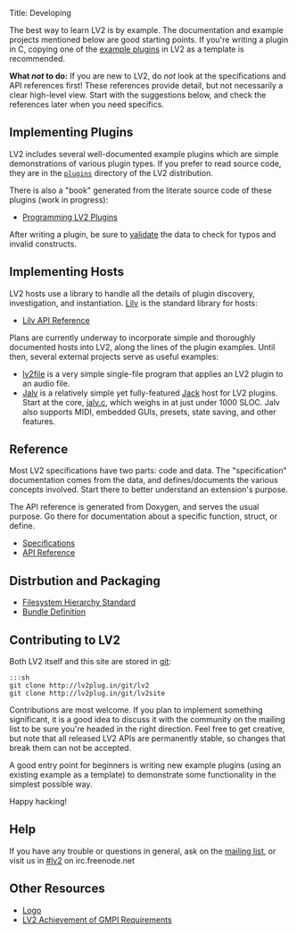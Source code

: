 Title: Developing

The best way to learn LV2 is by example.  The documentation and example
projects mentioned below are good starting points.  If you're writing a plugin
in C, copying one of the
[example plugins](http://lv2plug.in/git/cgit.cgi/lv2.git/tree/plugins) in LV2
as a template is recommended.

**What *not* to do:** If you are new to LV2, do *not* look at the
specifications and API references first!  These references provide detail, but
not necessarily a clear high-level view.  Start with the suggestions below, and
check the references later when you need specifics.


## Implementing Plugins

LV2 includes several well-documented example plugins which are simple
demonstrations of various plugin types.  If you prefer to read source code,
they are in the
[`plugins`](http://lv2plug.in/git/cgit.cgi/lv2.git/tree/plugins) directory of
the LV2 distribution.

There is also a "book" generated from the literate source code of these plugins
(work in progress):

* [Programming LV2 Plugins](http://lv2plug.in/book)

After writing a plugin, be sure to [validate](validating-lv2-data.html) the
data to check for typos and invalid constructs.


## Implementing Hosts

LV2 hosts use a library to handle all the details of plugin discovery,
investigation, and instantiation.  [Lilv](http://drobilla.net/software/lilv) is
the standard library for hosts:

* [Lilv API Reference](http://drobilla.net/docs/lilv/)

Plans are currently underway to incorporate simple and thoroughly documented hosts into LV2, along the lines of the plugin
examples.  Until then, several external projects serve as useful examples:

* [lv2file](https://github.com/jeremysalwen/lv2file) is a very simple
  single-file program that applies an LV2 plugin to an audio file.
* [Jalv](http://drobilla.net/software/jalv) is a relatively simple yet
  fully-featured [Jack](http://jackaudio.org) host for LV2 plugins.  Start at
  the core, [jalv.c](http://dev.drobilla.net/browser/trunk/jalv/src/jalv.c),
  which weighs in at just under 1000 SLOC.  Jalv also supports MIDI, embedded
  GUIs, presets, state saving, and other features.


## Reference

Most LV2 specifications have two parts: code and data.  The "specification"
documentation comes from the data, and defines/documents the various concepts
involved.  Start there to better understand an extension's purpose.

The API reference is generated from Doxygen, and serves the usual purpose.  Go
there for documentation about a specific function, struct, or define.

* [Specifications](http://lv2plug.in/ns)
* [API Reference](http://lv2plug.in/doc/html)


## Distrbution and Packaging

* [Filesystem Hierarchy Standard](filesystem-hierarchy-standard.html)
* [Bundle Definition](bundle-definition.html)


## Contributing to LV2

Both LV2 itself and this site are stored in [git](http://lv2plug.in/git):

    :::sh
    git clone http://lv2plug.in/git/lv2
    git clone http://lv2plug.in/git/lv2site

Contributions are most welcome.  If you plan to implement something
significant, it is a good idea to discuss it with the community on the mailing
list to be sure you're headed in the right direction.  Feel free to get
creative, but note that all released LV2 APIs are permanently stable, so
changes that break them can not be accepted.

A good entry point for beginners is writing new example plugins (using an
existing example as a template) to demonstrate some functionality in the
simplest possible way.

Happy hacking!


## Help

If you have any trouble or questions in general, ask on the
[mailing list](http://lists.lv2plug.in/listinfo.cgi/devel-lv2plug.in), or visit
us in [#lv2](http://webchat.freenode.net/?channels=lv2) on irc.freenode.net


## Other Resources

* [Logo](http://lv2plug.in/logo)
* [LV2 Achievement of GMPI Requirements](http://lv2plug.in/gmpi.html)
